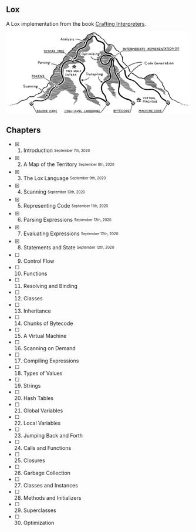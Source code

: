 ## Lox
A Lox implementation from the book [Crafting Interpreters](https://craftinginterpreters.com).

<img src=".github/mountain.png">

## Chapters
- [x] 1. Introduction <sub><sup>September 7th, 2020</sup></sub>
- [x] 2. A Map of the Territory <sub><sup>September 8th, 2020</sup></sub>
- [x] 3. The Lox Language <sub><sup>September 9th, 2020</sup></sub>
- [x] 4. Scanning <sub><sup>September 10th, 2020</sup></sub>
- [x] 5. Representing Code <sub><sup>September 11th, 2020</sup></sub>
- [x] 6. Parsing Expressions <sub><sup>September 12th, 2020</sup></sub>
- [x] 7. Evaluating Expressions <sub><sup>September 12th, 2020</sup></sub>
- [x] 8. Statements and State <sub><sup>September 12th, 2020</sup></sub>
- [ ] 9. Control Flow
- [ ] 10. Functions
- [ ] 11. Resolving and Binding
- [ ] 12. Classes
- [ ] 13. Inheritance
- [ ] 14. Chunks of Bytecode
- [ ] 15. A Virtual Machine
- [ ] 16. Scanning on Demand
- [ ] 17. Compiling Expressions
- [ ] 18. Types of Values
- [ ] 19. Strings
- [ ] 20. Hash Tables
- [ ] 21. Global Variables
- [ ] 22. Local Variables
- [ ] 23. Jumping Back and Forth
- [ ] 24. Calls and Functions
- [ ] 25. Closures
- [ ] 26. Garbage Collection
- [ ] 27. Classes and Instances
- [ ] 28. Methods and Initializers
- [ ] 29. Superclasses
- [ ] 30. Optimization
